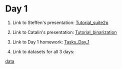 # Day 1 

1.  Link to Steffen's presentation: <a href="https://github.com/donatolab/biozentrum_block_course/tree/main/Day_1/Tutorial_suite2p.pdf">Tutorial_suite2p</a>


2. Link to Catalin's presentation: <a href="https://github.com/donatolab/biozentrum_block_course/tree/main/Day_1/Tutorial_binarization.pdf">Tutorial_binarization</a>


3. Link to Day 1 homework: <a href="https://github.com/donatolab/biozentrum_block_course/tree/main/Day_1/Tasks_Day_1.pdf">Tasks_Day_1</a>


4. Link to datasets for all 3 days:

<a href="https://drive.google.com/drive/folders/1fiyQdL55S3kkAa0EcUj8fpo50o3zhQcy?usp=sharing">data</a>


